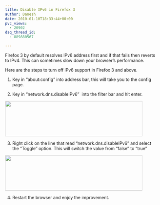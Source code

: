 ```yaml
---
title: Disable IPv6 in Firefox 3
author: Danesh
date: 2010-01-10T18:33:44+00:00
pvc_views:
  - 20902
dsq_thread_id:
  - 889880567

---
```

Firefox 3 by default resolves IPv6 address first and if that fails then reverts to IPv4. This can sometimes slow down your browser&#8217;s performance.

Here are the steps to turn off IPv6 support in Firefox 3 and above.

1. Key in &#8220;about:config&#8221; into address bar, this will take you to the config page.

2. Key in &#8220;network.dns.disableIPv6&#8221;  into the filter bar and hit enter.

<img loading="lazy" class="alignnone size-medium wp-image-1945" title="snapshot1" src="/wp-content/uploads/2010/01/snapshot1-450x115.png" alt="" width="450" height="115" srcset="/wp-content/uploads/2010/01/snapshot1-450x115.png 450w, /wp-content/uploads/2010/01/snapshot1-1024x262.png 1024w, /wp-content/uploads/2010/01/snapshot1.png 1070w" sizes="(max-width: 450px) 100vw, 450px" /> 

3. Right click on the line that read &#8220;network.dns.disableIPv6&#8221; and select the &#8220;Toggle&#8221; option. This will switch the value from &#8220;false&#8221; to &#8220;true&#8221;

<img loading="lazy" class="alignnone size-medium wp-image-1945" title="snapshot1" src="/wp-content/uploads/2010/01/snapshot1-450x115.png" alt="" width="450" height="115" srcset="/wp-content/uploads/2010/01/snapshot1-450x115.png 450w, /wp-content/uploads/2010/01/snapshot1-1024x262.png 1024w, /wp-content/uploads/2010/01/snapshot1.png 1070w" sizes="(max-width: 450px) 100vw, 450px" /> 

4. Restart the browser and enjoy the improvement.